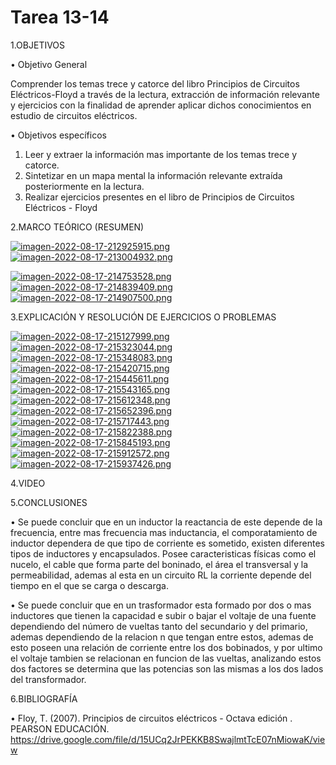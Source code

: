 # Tarea 13-14

1.OBJETIVOS

• Objetivo General

Comprender los temas trece y catorce del libro Principios de Circuitos Eléctricos-Floyd a través de la lectura, extracción de información relevante y ejercicios con la finalidad de aprender aplicar dichos conocimientos en estudio de circuitos eléctricos.

• Objetivos específicos

1. Leer y extraer la información mas importante de los temas trece y catorce.
2. Sintetizar en un mapa mental la información relevante extraída posteriormente en la lectura.
3. Realizar ejercicios presentes en el libro de Principios de Circuitos Eléctricos - Floyd

2.MARCO TEÓRICO (RESUMEN)

[![imagen-2022-08-17-212925915.png](https://i.postimg.cc/TPNsvyhh/imagen-2022-08-17-212925915.png)](https://postimg.cc/f3XCxRch)
[![imagen-2022-08-17-213004932.png](https://i.postimg.cc/DfLxBpQS/imagen-2022-08-17-213004932.png)](https://postimg.cc/4n4v35SG)

[![imagen-2022-08-17-214753528.png](https://i.postimg.cc/JtwFG9WX/imagen-2022-08-17-214753528.png)](https://postimg.cc/CnN72r5M)
[![imagen-2022-08-17-214839409.png](https://i.postimg.cc/VL8QsCsV/imagen-2022-08-17-214839409.png)](https://postimg.cc/hhp3phdL)
[![imagen-2022-08-17-214907500.png](https://i.postimg.cc/rpz7ZGgK/imagen-2022-08-17-214907500.png)](https://postimg.cc/v1FPcVJs)

3.EXPLICACIÓN Y RESOLUCIÓN DE EJERCICIOS O PROBLEMAS

[![imagen-2022-08-17-215127999.png](https://i.postimg.cc/N0hRZBkm/imagen-2022-08-17-215127999.png)](https://postimg.cc/fVK394FR)
[![imagen-2022-08-17-215323044.png](https://i.postimg.cc/wvjMGGZD/imagen-2022-08-17-215323044.png)](https://postimg.cc/DWR7WB2z)
[![imagen-2022-08-17-215348083.png](https://i.postimg.cc/rw2mkm7V/imagen-2022-08-17-215348083.png)](https://postimg.cc/Xpx3KVVm)
[![imagen-2022-08-17-215420715.png](https://i.postimg.cc/vT6YRFzx/imagen-2022-08-17-215420715.png)](https://postimg.cc/GTdwYf6b)
[![imagen-2022-08-17-215445611.png](https://i.postimg.cc/BQ9LqMKf/imagen-2022-08-17-215445611.png)](https://postimg.cc/K4fvf7f0)
[![imagen-2022-08-17-215543165.png](https://i.postimg.cc/BbW6nntB/imagen-2022-08-17-215543165.png)](https://postimg.cc/Q9bs6sQF)
[![imagen-2022-08-17-215612348.png](https://i.postimg.cc/xTnfx7m8/imagen-2022-08-17-215612348.png)](https://postimg.cc/fkqQk8BQ)
[![imagen-2022-08-17-215652396.png](https://i.postimg.cc/kXJCFSrt/imagen-2022-08-17-215652396.png)](https://postimg.cc/3Wcz3dxK)
[![imagen-2022-08-17-215717443.png](https://i.postimg.cc/DwDKTYSq/imagen-2022-08-17-215717443.png)](https://postimg.cc/TKrsj0qw)
[![imagen-2022-08-17-215822388.png](https://i.postimg.cc/5tvDM9dV/imagen-2022-08-17-215822388.png)](https://postimg.cc/KKG0P28q)
[![imagen-2022-08-17-215845193.png](https://i.postimg.cc/tJrMzYPh/imagen-2022-08-17-215845193.png)](https://postimg.cc/bStgyYmJ)
[![imagen-2022-08-17-215912572.png](https://i.postimg.cc/wTGryR9z/imagen-2022-08-17-215912572.png)](https://postimg.cc/HVbzFxJv)
[![imagen-2022-08-17-215937426.png](https://i.postimg.cc/ZRH7TCw1/imagen-2022-08-17-215937426.png)](https://postimg.cc/Q9BkmxGb)

4.VIDEO

5.CONCLUSIONES

• Se puede concluir que en un inductor la reactancia de este depende de la frecuencia, entre mas frecuencia mas inductancia, el comporatamiento de inductor dependera de que tipo de corriente es sometido, existen diferentes tipos de inductores y encapsulados. Posee caracteristicas físicas como el nucelo, el cable que forma parte del boninado, el área el transversal y la permeabilidad, ademas al esta en un circuito RL la corriente depende del tiempo en el que se carga o descarga.

• Se puede concluir que en un trasformador esta formado por dos o mas inductores que tienen la capacidad e subir o bajar el voltaje de una fuente dependiendo del número de vueltas tanto del secundario y del primario, ademas dependiendo de la relacion n que tengan entre estos, ademas de esto poseen una relación de corriente entre los dos bobinados, y por ultimo el voltaje tambien se relacionan en funcion de las vueltas, analizando estos dos factores se determina que las potencias son las mismas a los dos lados del transformador. 

6.BIBLIOGRAFÍA

• Floy, T. (2007). Principios de circuitos eléctricos - Octava edición . PEARSON EDUCACIÓN. https://drive.google.com/file/d/15UCq2JrPEKKB8SwajlmtTcE07nMiowaK/view


